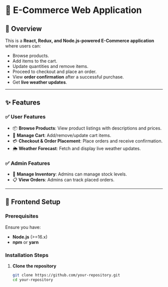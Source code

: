 # 🛒 E-Commerce Web Application

## 📍 Overview
This is a **React, Redux, and Node.js-powered E-Commerce application** where users can:
- Browse products.
- Add items to the cart.
- Update quantities and remove items.
- Proceed to checkout and place an order.
- View **order confirmation** after a successful purchase.
- Get **live weather updates**.

---

## ✨ Features
### ✅ User Features
- 📦 **Browse Products**: View product listings with descriptions and prices.
- 🛒 **Manage Cart**: Add/remove/update cart items.
- 💳 **Checkout & Order Placement**: Place orders and receive confirmation.
- 🌦 **Weather Forecast**: Fetch and display live weather updates.

### ✅ Admin Features
- 🏬 **Manage Inventory**: Admins can manage stock levels.
- 📋 **View Orders**: Admins can track placed orders.

---

## 🚀 **Frontend Setup**
### **Prerequisites**
Ensure you have:
- **Node.js** (>=16.x)
- **npm** or **yarn**

### **Installation Steps**
1. **Clone the repository**
   ```sh
   git clone https://github.com/your-repository.git
   cd your-repository
